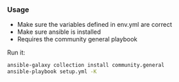### Usage

- Make sure the variables defined in env.yml are correct
- Make sure ansible is installed
- Requires the community general playbook

Run it:

```bash
ansible-galaxy collection install community.general
ansible-playbook setup.yml -K
```
